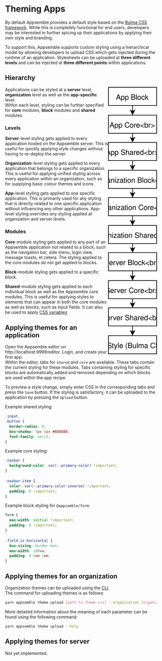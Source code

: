 # Theming Apps

By default Appsemble provides a default style based on the [Bulma CSS framework](bulma). While this
is completely functional for end users, developers may be interested in further spicing up their
applications by applying their own style and branding.

To support this, Appsemble supports custom styling using a hierarchical model by allowing developers
to upload CSS which gets injected during the runtime of an application. Stylesheets can be uploaded
at **three different levels** and can be injected at **three different points** within applications.

## Hierarchy

<img src="images/theming-hierarchy.svg" style="float: right;" />

Applications can be styled at a **server** level, **organization** level as well as the
**app-specific** level.  
Within each level, styling can be further specified for **core** modules, **block** modules and
**shared** modules.

### Levels

**Server**-level styling gets applied to every application hosted on the Appsemble server. This is
useful for quickly applying style changes without having to re-deploy the server.

**Organization**-level styling gets applied to every application that belongs to a specific
organization. This is useful for applying unified styling across every application within an
organization, such as for supplying basic colour themes and icons.

**App**-level styling gets applied to one specific application. This is primarily used for any
styling that is directly related to one specific application without influencing any other
applications. App-level styling overrides any styling applied at organization and server levels.

### Modules

**Core**-module styling gets applied to any part of an Appsemble application not related to a block,
such as the navigation bar, side menu, login view, message toasts, et cetera. The styling applied to
the core modules _do not_ get applied to blocks.

**Block**-module styling gets applied to a specific block.

**Shared**-module styling gets applied to each individual block as well as the Appsemble core
modules. This is useful for applying styles to elements that can appear in both the core modules as
well as blocks, such as input fields. It can also be used to apply [CSS variables](css-variables)

## Applying themes for an application

Open the Appsemble editor on http://localhost:9999/editor. Login, and create your first app.  
Within the editor, tabs for `shared` and `core` are available. These tabs contain the current
styling for these modules. Tabs containing styling for specific blocks are automatically added and
removed depending on which blocks are used within the app recipe.

To preview a style change, simply enter CSS in the corresponding tabs and press the `Save` button.
If the styling is satisfactory, it can be uploaded to the application by pressing the `Upload`
button.

Example shared styling:

```css
.input,
.button {
  border-radius: 0;
  box-shadow: 5px 5px #888888;
  font-family: serif;
}
```

Example core styling:

```css
.navbar {
  background-color: var(--primary-color) !important;
}

.navbar-item {
  color: var(--primary-color-inverse) !important;
  padding: 0 !important;
}
```

Example block styling for `@appsemble/form`:

```css
form {
  max-width: initial !important;
  padding: 0 !important;
}

.field.is-horizontal {
  box-sizing: border-box;
  max-width: 100vw;
  padding: 0.5em 1em;
}
```

## Applying themes for an organization

Organization themes can be uploaded using the [CLI](cli).  
The command for uploading themes is as follows:

```sh
yarn appsemble theme upload [path-to-theme-css] --organization [organization-id] [--shared|--core|--block @organization/blockname]
```

More detailed information about the meaning of each parameter can be found using the following
command:

```sh
yarn appsemble theme upload --help
```

## Applying themes for server

Not yet implemented.

[bulma]: https://bulma.io/
[cli]: ../packages/cli
[css-variables]: https://developer.mozilla.org/en-US/docs/Web/CSS/Using_CSS_variables
